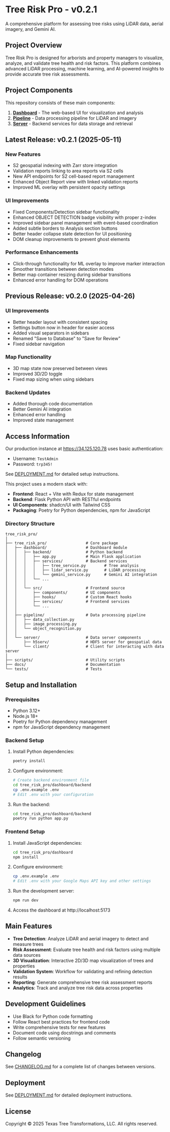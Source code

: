 # Tree Risk Pro - v0.2.1

A comprehensive platform for assessing tree risks using LiDAR data, aerial imagery, and Gemini AI.

## Project Overview

Tree Risk Pro is designed for arborists and property managers to visualize, analyze, and validate tree health and risk factors. This platform combines advanced LiDAR processing, machine learning, and AI-powered insights to provide accurate tree risk assessments.

## Project Components

This repository consists of these main components:

1. **[Dashboard](/tree_risk_pro/dashboard)** - The web-based UI for visualization and analysis
2. **[Pipeline](/tree_risk_pro/pipeline)** - Data processing pipeline for LiDAR and imagery
3. **[Server](/tree_risk_pro/server)** - Backend services for data storage and retrieval

## Latest Release: v0.2.1 (2025-05-11)

### New Features
- S2 geospatial indexing with Zarr store integration
- Validation reports linking to area reports via S2 cells
- New API endpoints for S2 cell-based report management
- Enhanced Object Report view with linked validation reports
- Improved ML overlay with persistent opacity settings

### UI Improvements
- Fixed Components/Detection sidebar functionality
- Enhanced OBJECT DETECTION badge visibility with proper z-index
- Improved sidebar panel management with event-based coordination
- Added subtle borders to Analysis section buttons
- Better header collapse state detection for UI positioning
- DOM cleanup improvements to prevent ghost elements

### Performance Enhancements
- Click-through functionality for ML overlay to improve marker interaction
- Smoother transitions between detection modes
- Better map container resizing during sidebar transitions
- Enhanced error handling for DOM operations

## Previous Release: v0.2.0 (2025-04-26)

### UI Improvements
- Better header layout with consistent spacing
- Settings button now in header for easier access
- Added visual separators in sidebars
- Renamed "Save to Database" to "Save for Review"
- Fixed sidebar navigation

### Map Functionality
- 3D map state now preserved between views
- Improved 3D/2D toggle
- Fixed map sizing when using sidebars

### Backend Updates
- Added thorough code documentation
- Better Gemini AI integration
- Enhanced error handling
- Improved state management

## Access Information

Our production instance at https://34.125.120.78 uses basic authentication:
- Username: `TestAdmin`
- Password: `trp345!`

See [DEPLOYMENT.md](/tree_risk_pro/dashboard/DEPLOYMENT.md) for detailed setup instructions.

This project uses a modern stack with:

- **Frontend**: React + Vite with Redux for state management
- **Backend**: Flask Python API with RESTful endpoints
- **UI Components**: shadcn/UI with Tailwind CSS
- **Packaging**: Poetry for Python dependencies, npm for JavaScript

### Directory Structure

```
tree_risk_pro/
│
├── tree_risk_pro/                 # Core package
│   ├── dashboard/                 # Dashboard module
│   │   ├── backend/               # Python backend
│   │   │   ├── app.py             # Main Flask application
│   │   │   ├── services/          # Backend services
│   │   │   │   ├── tree_service.py        # Tree analysis 
│   │   │   │   ├── lidar_service.py       # LiDAR processing
│   │   │   │   └── gemini_service.py      # Gemini AI integration
│   │   │   └── ...
│   │   │
│   │   └── src/                   # Frontend source
│   │       ├── components/        # UI components
│   │       ├── hooks/             # Custom React hooks
│   │       ├── services/          # Frontend services
│   │       └── ...
│   │
│   ├── pipeline/                  # Data processing pipeline
│   │   ├── data_collection.py
│   │   ├── image_processing.py
│   │   └── object_recognition.py
│   │
│   └── server/                    # Data server components
│       ├── h5serv/                # HDF5 server for geospatial data
│       └── client/                # Client for interacting with data server
│
├── scripts/                       # Utility scripts
├── docs/                          # Documentation
└── tests/                         # Tests
```

## Setup and Installation

### Prerequisites

- Python 3.12+
- Node.js 18+
- Poetry for Python dependency management
- npm for JavaScript dependency management

### Backend Setup

1. Install Python dependencies:
   ```bash
   poetry install
   ```

2. Configure environment:
   ```bash
   # Create backend environment file
   cd tree_risk_pro/dashboard/backend
   cp .env.example .env
   # Edit .env with your configuration
   ```

3. Run the backend:
   ```bash
   cd tree_risk_pro/dashboard/backend
   poetry run python app.py
   ```

### Frontend Setup

1. Install JavaScript dependencies:
   ```bash
   cd tree_risk_pro/dashboard
   npm install
   ```

2. Configure environment:
   ```bash
   cp .env.example .env
   # Edit .env with your Google Maps API key and other settings
   ```

3. Run the development server:
   ```bash
   npm run dev
   ```

4. Access the dashboard at http://localhost:5173

## Main Features

- **Tree Detection**: Analyze LiDAR and aerial imagery to detect and measure trees
- **Risk Assessment**: Evaluate tree health and risk factors using multiple data sources
- **3D Visualization**: Interactive 2D/3D map visualization of trees and properties
- **Validation System**: Workflow for validating and refining detection results
- **Reporting**: Generate comprehensive tree risk assessment reports
- **Analytics**: Track and analyze tree risk data across properties

## Development Guidelines

- Use Black for Python code formatting
- Follow React best practices for frontend code
- Write comprehensive tests for new features
- Document code using docstrings and comments
- Follow semantic versioning

## Changelog

See [CHANGELOG.md](./CHANGELOG.md) for a complete list of changes between versions.

## Deployment

See [DEPLOYMENT.md](./DEPLOYMENT.md) for detailed deployment instructions.

## License

Copyright © 2025 Texas Tree Transformations, LLC. All rights reserved.